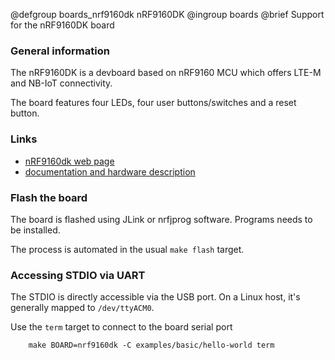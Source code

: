 @defgroup    boards_nrf9160dk nRF9160DK
@ingroup     boards
@brief       Support for the nRF9160DK board

### General information

The nRF9160DK is a devboard based on nRF9160 MCU which offers LTE-M and NB-IoT
connectivity.

The board features four LEDs, four user buttons/switches and a reset button.

### Links

- [nRF9160dk web page](https://www.nordicsemi.com/Products/Development-hardware/nrf9160-dk)
- [documentation and hardware description](https://infocenter.nordicsemi.com/index.jsp?topic=%2Fug_nrf91_dk%2FUG%2Fnrf91_DK%2Fintro.html&cp=2_0_4)

### Flash the board

The board is flashed using JLink or nrfjprog software. Programs needs to
be installed.

The process is automated in the usual `make flash` target.

### Accessing STDIO via UART

The STDIO is directly accessible via the USB port. On a Linux host, it's
generally mapped to `/dev/ttyACM0`.

Use the `term` target to connect to the board serial port<br/>
```
    make BOARD=nrf9160dk -C examples/basic/hello-world term
```
